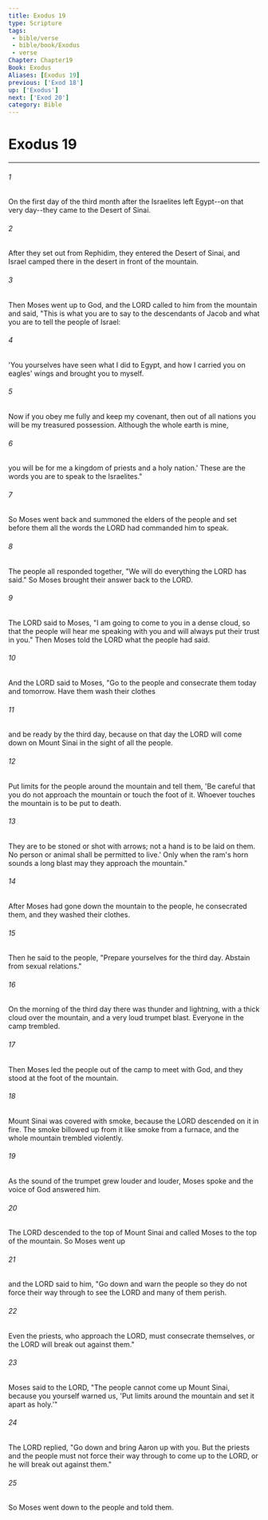 ```yaml
---
title: Exodus 19
type: Scripture
tags:
 - bible/verse
 - bible/book/Exodus
 - verse
Chapter: Chapter19
Book: Exodus
Aliases: [Exodus 19]
previous: ['Exod 18']
up: ['Exodus']
next: ['Exod 20']
category: Bible
---
```

# Exodus 19

***


###### 1 
On the first day of the third month after the Israelites left Egypt--on that very day--they came to the Desert of Sinai. 

###### 2 
After they set out from Rephidim, they entered the Desert of Sinai, and Israel camped there in the desert in front of the mountain. 

###### 3 
Then Moses went up to God, and the LORD called to him from the mountain and said, "This is what you are to say to the descendants of Jacob and what you are to tell the people of Israel: 

###### 4 
'You yourselves have seen what I did to Egypt, and how I carried you on eagles' wings and brought you to myself. 

###### 5 
Now if you obey me fully and keep my covenant, then out of all nations you will be my treasured possession. Although the whole earth is mine, 

###### 6 
you will be for me a kingdom of priests and a holy nation.' These are the words you are to speak to the Israelites." 

###### 7 
So Moses went back and summoned the elders of the people and set before them all the words the LORD had commanded him to speak. 

###### 8 
The people all responded together, "We will do everything the LORD has said." So Moses brought their answer back to the LORD. 

###### 9 
The LORD said to Moses, "I am going to come to you in a dense cloud, so that the people will hear me speaking with you and will always put their trust in you." Then Moses told the LORD what the people had said. 

###### 10 
And the LORD said to Moses, "Go to the people and consecrate them today and tomorrow. Have them wash their clothes 

###### 11 
and be ready by the third day, because on that day the LORD will come down on Mount Sinai in the sight of all the people. 

###### 12 
Put limits for the people around the mountain and tell them, 'Be careful that you do not approach the mountain or touch the foot of it. Whoever touches the mountain is to be put to death. 

###### 13 
They are to be stoned or shot with arrows; not a hand is to be laid on them. No person or animal shall be permitted to live.' Only when the ram's horn sounds a long blast may they approach the mountain." 

###### 14 
After Moses had gone down the mountain to the people, he consecrated them, and they washed their clothes. 

###### 15 
Then he said to the people, "Prepare yourselves for the third day. Abstain from sexual relations." 

###### 16 
On the morning of the third day there was thunder and lightning, with a thick cloud over the mountain, and a very loud trumpet blast. Everyone in the camp trembled. 

###### 17 
Then Moses led the people out of the camp to meet with God, and they stood at the foot of the mountain. 

###### 18 
Mount Sinai was covered with smoke, because the LORD descended on it in fire. The smoke billowed up from it like smoke from a furnace, and the whole mountain trembled violently. 

###### 19 
As the sound of the trumpet grew louder and louder, Moses spoke and the voice of God answered him. 

###### 20 
The LORD descended to the top of Mount Sinai and called Moses to the top of the mountain. So Moses went up 

###### 21 
and the LORD said to him, "Go down and warn the people so they do not force their way through to see the LORD and many of them perish. 

###### 22 
Even the priests, who approach the LORD, must consecrate themselves, or the LORD will break out against them." 

###### 23 
Moses said to the LORD, "The people cannot come up Mount Sinai, because you yourself warned us, 'Put limits around the mountain and set it apart as holy.'" 

###### 24 
The LORD replied, "Go down and bring Aaron up with you. But the priests and the people must not force their way through to come up to the LORD, or he will break out against them." 

###### 25 
So Moses went down to the people and told them. 
